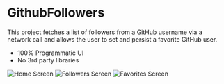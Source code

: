 # GithubFollowers
This project fetches a list of followers from a GitHub username via a network call and allows the user to set and persist a favorite GitHub user.

- 100% Programmatic UI
- No 3rd party libraries

![Home Screen](https://github.com/EmirOzturk01/GitHubFollowers/assets/104322642/47ea232e-e417-4bc4-8f51-11a8a280c4ba)  ![Followers Screen](https://github.com/EmirOzturk01/GitHubFollowers/assets/104322642/f926749d-077c-44d7-835c-764067fb25ae) ![Favorites Screen](https://github.com/EmirOzturk01/GitHubFollowers/assets/104322642/066dbd25-256b-4288-bb67-e51bb3675de4)

